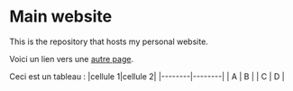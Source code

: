 # Main website
This is the repository that hosts my personal website.

Voici un lien vers une [autre page](./another-page.md).

Ceci est un tableau :
|cellule 1|cellule 2|
|--------|--------|
|    A    |    B    |
|    C    |    D    |
